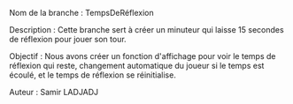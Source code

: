Nom de la branche : TempsDeRéflexion

Description : 
Cette branche sert à créer un minuteur qui laisse 15 secondes de réflexion pour jouer son tour.

Objectif :
Nous avons créer un fonction d'affichage pour voir le temps de réflexion qui reste, changement automatique du joueur si le temps est écoulé, et le temps de réflexion se réinitialise.

Auteur : Samir LADJADJ
